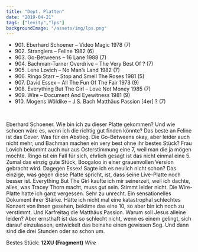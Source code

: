 ```yaml
---
title: "Dept. Platten"
date: "2019-04-21"
tags: ["levity","lps"]
backgroundImage: "/assets/img/lps.png"
---
```


<ul class="no-bullets">
    <li>901. Eberhard Schoener – Video Magic 1978 (7)</li>
    <li>902. Stranglers – Feline 1982 (6)</li>
    <li>903. Go-Betweens – 16 Lane 1988 (7)</li>
    <li>904. Bachman-Turner Overdrive – The Very Best Of ? (7)</li>
    <li>905. Lene Lovich – No Man’s Land 1982 (7)</li>
    <li>906. Ringo Starr – Stop and Smell The Roses 1981 (5)</li>
    <li>907. David Essex – All The Fun Of The Fair 1973 (9)</li>
    <li>908. Everything But The Girl – Love Not Money 1985 (7)</li>
    <li>909. Wire – Document And Eyewitness 1981 (9)</li>
    <li>910. Mogens Wöldike – J.S. Bach Matthäus Passion [4er] ? (7)</li>
</ul>
</br>




Eberhard Schoener. Wie bin ich zu dieser Platte gekommen? Und wie schoen wäre es, wenn ich die richtig gut finden könnte? Das beste an Feline ist das Cover. Was für ein Abstieg. Die Go-Betweens okay, aber leider auch nicht mehr, und Bachman machen ein very best ohne ihr bestes Stück? Frau Lovich bekommt auch nur aus Osterstimmung eine 7, weil man die ja mögen möchte. Ringo ist ein Fall für sich, ehrlich gesagt ist das nicht einmal eine 5. Zumal das einzig gute Stück, Boogaloo in einer grauenvollen Version gebracht wird. Dagegen Essex! Sagte ich es neulich nicht schon? Das einzige, was gegen diese Platte spricht, ist, dass seine Live-Platte noch besser ist. Everything But The Girl kaufte ich mir seinerzeit, weil ich dachte, alles, was Tracey Thorn macht, muss gut sein. Stimmt leider nicht. Die Wire-Platte hatte ich ganz vergessen. Sehr zu unrecht. Ein sensationelles Dokument ihrer Stärke. Hätte ich nicht mal eine katastrophal schlechtes Konzert von ihnen gesehen, bekäme das eine 10, so aber bin ich noch zu verstimmt. 
Und Karfreitag die Matthäus Passion. Warum soll Jesus alleine leiden? Aber ernsthaft ist das so schlecht nicht, wenn es einem gelingt, sich darauf einzulassen, entwickelt das beinahe einen gewissen Sog. Und dann sind die drei Stunden oder so schon um.

Bestes Stück: **12XU (Fragment)** *Wire*